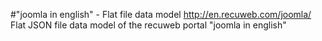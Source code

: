 #"joomla in english" - Flat file data model
http://en.recuweb.com/joomla/
Flat JSON file data model of the recuweb portal "joomla in english"
